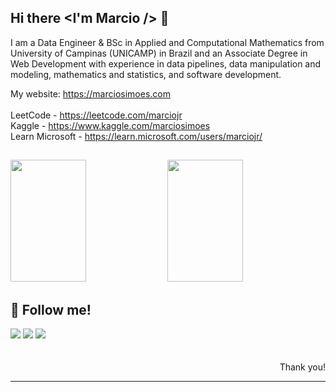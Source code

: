 ## Hi there <I'm Marcio /> 👋

I am a Data Engineer & BSc in Applied and Computational Mathematics from University of Campinas (UNICAMP) in Brazil and an Associate Degree in Web Development with experience in data pipelines, data manipulation and modeling, mathematics and statistics, and software development.

My website: https://marciosimoes.com
<br><br>
LeetCode - <a href="https://leetcode.com/marciojr" target="_blank">https://leetcode.com/marciojr</a><br>
Kaggle - <a href="https://www.kaggle.com/marciosimoes" target="_blank">https://www.kaggle.com/marciosimoes</a><br>
Learn Microsoft - <a href="https://learn.microsoft.com/users/marciojr" target="_blank">https://learn.microsoft.com/users/marciojr/</a><br>

##

<div>
  <img width="49%" height="195px" src="https://github-readme-stats.vercel.app/api?username=marciosimoes&show_icons=true&count_private=true&hide_border=true&title_color=19b08a&icon_color=19b08a&text_color=c9d1d9&bg_color=0d1117">
  <img width="49%" height="195px" src="https://github-readme-stats.vercel.app/api/top-langs/?username=marciosimoes&hide_border=true&layout=compact&title_color=19b08a&icon_color=19b08a&text_color=c9d1d9&bg_color=0d1117">
</div>

## 📱 Follow me!

<div> 
  <a href = "mailto:contato@marciosimoes.com"><img src="https://img.shields.io/badge/Gmail-19b08a?style=for-the-badge&logo=gmail&logoColor=white" target="_blank"></a>
  <a href="https://marcio.in/linkedin" target="_blank"><img src="https://img.shields.io/badge/-LinkedIn-19b08a?style=for-the-badge&logo=linkedin&logoColor=white" target="_blank"></a>
  <a href="https://marcio.in/instagram" target="_blank"><img src="https://img.shields.io/badge/-Instagram-19b08a?style=for-the-badge&logo=instagram&logoColor=white" target="_blank"></a>
</div>

<br />
<br />
<div align="right">Thank you!</div>
<hr />
